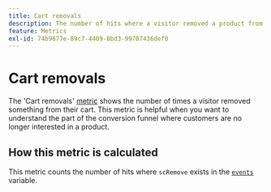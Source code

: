 ```yaml
---
title: Cart removals
description: The number of hits where a visitor removed a product from their cart.
feature: Metrics
exl-id: 74b9677e-89c7-4409-8bd3-99707436def0
---
```

# Cart removals

The 'Cart removals' [metric](overview.md) shows the number of times a visitor removed something from their cart. This metric is helpful when you want to understand the part of the conversion funnel where customers are no longer interested in a product.

## How this metric is calculated

This metric counts the number of hits where `scRemove` exists in the [`events`](/help/implement/vars/page-vars/events/events-overview.md) variable.
